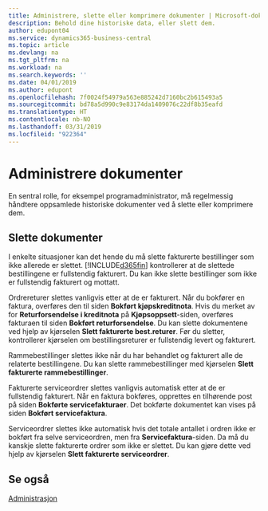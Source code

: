 ```yaml
---
title: Administrere, slette eller komprimere dokumenter | Microsoft-dokumentasjon
description: Behold dine historiske data, eller slett dem.
author: edupont04
ms.service: dynamics365-business-central
ms.topic: article
ms.devlang: na
ms.tgt_pltfrm: na
ms.workload: na
ms.search.keywords: ''
ms.date: 04/01/2019
ms.author: edupont
ms.openlocfilehash: 7f0024f54979a563e885242d7160bc2b615493a5
ms.sourcegitcommit: bd78a5d990c9e83174da1409076c22df8b35eafd
ms.translationtype: HT
ms.contentlocale: nb-NO
ms.lasthandoff: 03/31/2019
ms.locfileid: "922364"
---
```

# <a name="manage-documents"></a>Administrere dokumenter
En sentral rolle, for eksempel programadministrator, må regelmessig håndtere oppsamlede historiske dokumenter ved å slette eller komprimere dem.  

## <a name="delete-documents"></a>Slette dokumenter
I enkelte situasjoner kan det hende du må slette fakturerte bestillinger som ikke allerede er slettet. [!INCLUDE[d365fin](includes/d365fin_md.md)] kontrollerer at de slettede bestillingene er fullstendig fakturert. Du kan ikke slette bestillinger som ikke er fullstendig fakturert og mottatt.  

Ordrereturer slettes vanligvis etter at de er fakturert. Når du bokfører en faktura, overføres den til siden **Bokført kjøpskreditnota**. Hvis du merket av for **Returforsendelse i kreditnota** på **Kjøpsoppsett**-siden, overføres fakturaen til siden **Bokført returforsendelse**. Du kan slette dokumentene ved hjelp av kjørselen **Slett fakturerte best.returer**. Før du sletter, kontrollerer kjørselen om bestillingsreturer er fullstendig levert og fakturert.  

Rammebestillinger slettes ikke når du har behandlet og fakturert alle de relaterte bestillingene. Du kan slette rammebestillinger med kjørselen **Slett fakturerte rammebestillinger**.  

Fakturerte serviceordrer slettes vanligvis automatisk etter at de er fullstendig fakturert. Når en faktura bokføres, opprettes en tilhørende post på siden **Bokførte servicefakturaer**. Det bokførte dokumentet kan vises på siden **Bokført servicefaktura**.  

Serviceordrer slettes ikke automatisk hvis det totale antallet i ordren ikke er bokført fra selve serviceordren, men fra **Servicefaktura**-siden. Da må du kanskje slette fakturerte ordrer som ikke er slettet. Du kan gjøre dette ved hjelp av kjørselen **Slett fakturerte serviceordrer**.  

## <a name="see-also"></a>Se også  
[Administrasjon](admin-setup-and-administration.md)  
